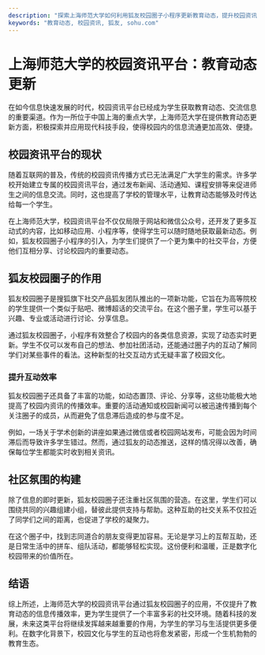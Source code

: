 ```yaml
---
description: "探索上海师范大学如何利用狐友校园圈子小程序更新教育动态，提升校园资讯共享与交流。"
keywords: "教育动态, 校园资讯, 狐友, sohu.com"
---
```

# 上海师范大学的校园资讯平台：教育动态更新

在如今信息快速发展的时代，校园资讯平台已经成为学生获取教育动态、交流信息的重要渠道。作为一所位于中国上海的重点大学，上海师范大学在提供教育动态更新方面，积极探索并应用现代科技手段，使得校园内的信息流通更加高效、便捷。

## 校园资讯平台的现状

随着互联网的普及，传统的校园资讯传播方式已无法满足广大学生的需求。许多学校开始建立专属的校园资讯平台，通过发布新闻、活动通知、课程安排等来促进师生之间的信息交流。同时，这也提高了学校的管理水平，让教育动态能够及时传达给每一个学生。

在上海师范大学，校园资讯平台不仅仅局限于网站和微信公众号，还开发了更多互动式的内容，比如移动应用、小程序等，使得学生可以随时随地获取最新动态。例如，狐友校园圈子小程序的引入，为学生们提供了一个更为集中的社交平台，方便他们互相分享、讨论校园内的重要动态。

## 狐友校园圈子的作用

狐友校园圈子是搜狐旗下社交产品狐友团队推出的一项新功能，它旨在为高等院校的学生提供一个类似于贴吧、微博超话的交流平台。在这个圈子里，学生可以基于兴趣、专业或活动进行讨论、分享信息。

通过狐友校园圈子，小程序有效整合了校园内的各类信息资源，实现了动态实时更新。学生不仅可以发布自己的想法、参加社团活动，还能通过圈子内的互动了解同学们对某些事件的看法。这种新型的社交互动方式无疑丰富了校园文化。

### 提升互动效率

狐友校园圈子还具备了丰富的功能，如动态置顶、评论、分享等，这些功能极大地提高了校园内资讯的传播效率。重要的活动通知或校园新闻可以被迅速传播到每个关注圈子的成员，从而避免了信息滞后造成的参与度不足。

例如，一场关于学术创新的讲座如果通过微信或者校园网站发布，可能会因为时间滞后而导致许多学生错过。然而，通过狐友的动态推送，这样的情况得以改善，确保每位学生都能实时收到相关资讯。

## 社区氛围的构建

除了信息的即时更新，狐友校园圈子还注重社区氛围的营造。在这里，学生们可以围绕共同的兴趣组建小组，替彼此提供支持与帮助。这种互助的社交关系不仅拉近了同学们之间的距离，也促进了学校的凝聚力。

在这个圈子中，找到志同道合的朋友变得更加容易。无论是学习上的互帮互助，还是日常生活中的拼车、组队活动，都能够轻松实现。这份便利和温暖，正是数字化校园带来的价值所在。

## 结语

综上所述，上海师范大学的校园资讯平台通过狐友校园圈子的应用，不仅提升了教育动态的信息传播效率，更为学生提供了一个丰富多彩的社交环境。随着科技的发展，未来这类平台将继续发挥越来越重要的作用，为学生的学习与生活提供更多便利。在数字化背景下，校园文化与学生的互动也将愈发紧密，形成一个生机勃勃的教育生态。
